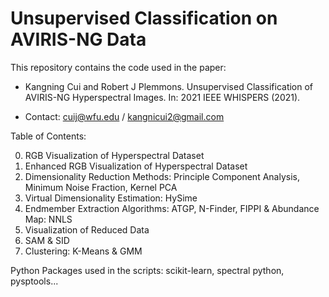 # Unsupervised Classification on AVIRIS-NG Data

This repository contains the code used in the paper:

- Kangning Cui and Robert J Plemmons. Unsupervised Classification of AVIRIS-NG Hyperspectral Images. In: 2021 IEEE WHISPERS (2021).

- Contact: cuij@wfu.edu / kangnicui2@gmail.com


Table of Contents:

0. RGB Visualization of Hyperspectral Dataset
1. Enhanced RGB Visualization of Hyperspectral Dataset
2. Dimensionality Reduction Methods: Principle Component Analysis, Minimum Noise Fraction, Kernel PCA
3. Virtual Dimensionality Estimation: HySime
4. Endmember Extraction Algorithms: ATGP, N-Finder, FIPPI & Abundance Map: NNLS
5. Visualization of Reduced Data
6. SAM & SID
7. Clustering: K-Means & GMM


Python Packages used in the scripts: scikit-learn, spectral python, pysptools...
